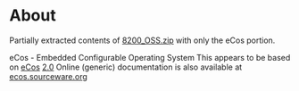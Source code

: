 # About

Partially extracted contents of [8200_OSS.zip](https://sourceforge.net/projects/c8200-cable-modem.arris/files/) with only the eCos portion.

eCos - Embedded Configurable Operating System
This appears to be based on [eCos](https://ecos.sourceware.org/) [2.0](http://mirrors.kernel.org/sources.redhat.com/ecos/releases/ecos-2.0/)
Online (generic) documentation is also available at [ecos.sourceware.org](https://ecos.sourceware.org/docs-2.0/)
